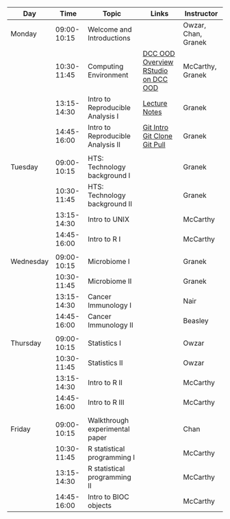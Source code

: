 | Day       |        Time | Topic                             | Links                                                                                                                                                            | Instructor          |
|-----------|-------------|-----------------------------------|------------------------------------------------------------------------------------------------------------------------------------------------------------------|---------------------|
| Monday    | 09:00-10:15 | Welcome and Introductions         |                                                                                                                                                                  | Owzar, Chan, Granek |
|           | 10:30-11:45 | Computing Environment             | [DCC OOD Overview](computing/dcc_ood/dcc_ood_overview.md) <br> [RStudio on DCC OOD](computing/dcc_ood/dcc_ood_rstudio.md)                                        | McCarthy, Granek    |
|           | 13:15-14:30 | Intro to Reproducible Analysis I  | [Lecture Notes](computing/reproducible/reproducible_research_lecture.md)                                                                                         | Granek              |
|           | 14:45-16:00 | Intro to Reproducible Analysis II | [Git Intro](computing/reproducible/git_overview.md) <br> [Git Clone](computing/reproducible/git_cloning.md) <br> [Git Pull](computing/reproducible/git_pull.md)  | Granek              |
|           |             |                                   |                                                                                                                                                                  |                     |
| Tuesday   | 09:00-10:15 | HTS: Technology background I      |                                                                                                                                                                  | Granek              |
|           | 10:30-11:45 | HTS: Technology background II     |                                                                                                                                                                  | Granek              |
|           | 13:15-14:30 | Intro to UNIX                     |                                                                                                                                                                  | McCarthy            |
|           | 14:45-16:00 | Intro to R I                      |                                                                                                                                                                  | McCarthy            |
|           |             |                                   |                                                                                                                                                                  |                     |
| Wednesday | 09:00-10:15 | Microbiome I                      |                                                                                                                                                                  | Granek              |
|           | 10:30-11:45 | Microbiome II                     |                                                                                                                                                                  | Granek              |
|           | 13:15-14:30 | Cancer Immunology I               |                                                                                                                                                                  | Nair                |
|           | 14:45-16:00 | Cancer Immunology II              |                                                                                                                                                                  | Beasley             |
|           |             |                                   |                                                                                                                                                                  |                     |
| Thursday  | 09:00-10:15 | Statistics I                      |                                                                                                                                                                  | Owzar               |
|           | 10:30-11:45 | Statistics II                     |                                                                                                                                                                  | Owzar               |
|           | 13:15-14:30 | Intro to R II                     |                                                                                                                                                                  | McCarthy            |
|           | 14:45-16:00 | Intro to R III                    |                                                                                                                                                                  | McCarthy            |
|           |             |                                   |                                                                                                                                                                  |                     |
| Friday    | 09:00-10:15 | Walkthrough experimental paper    |                                                                                                                                                                  | Chan                |
|           | 10:30-11:45 | R statistical programming I       |                                                                                                                                                                  | McCarthy            |
|           | 13:15-14:30 | R statistical programming II      |                                                                                                                                                                  | McCarthy            |
|           | 14:45-16:00 | Intro to BIOC objects             |                                                                                                                                                                  | McCarthy            |
